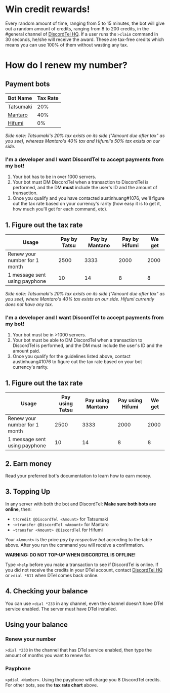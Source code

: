 # Win credit rewards!
Every random amount of time, ranging from 5 to 15 minutes, the bot will give out a random amount of credits, ranging from 8 to 200 credits, in the #general channel of [DiscordTel HQ](https://discord.gg/RN7pxrB). If a user runs the `>claim` command in 30 seconds, he/she will receive the award. These are tax-free credits which means you can use 100% of them without wasting any tax.

# How do I renew my number?

## Payment bots

| Bot Name                                         | Tax Rate |
|--------------------------------------------------|----------|
| [Tatsumaki](http://tatsumaki.xyz)                | 20%      |
| [Mantaro](https://github.com/Mantaro/MantaroBot) | 40%      |
| [Hifumi](http://hifumibot.xyz/)                  | 0%       |

*Side note: Tatsumaki's 20% tax exists on its side ("Amount due after tax" as you see), whereas Mantaro's 40% tax and Hifumi's 50% tax exists on our side.*

### I'm a developer and I want DiscordTel to accept payments from my bot!
1. Your bot has to be in over 1000 servers.
2. Your bot must DM DiscordTel when a transaction to DiscordTel is performed, and the DM **must** include the user's ID and the amount of transaction.
3. Once you qualify and you have contacted austinhuang#1076, we'll figure out the tax rate based on your currency's rarity (how easy it is to get it, how much you'll get for each command, etc).

## 1. Figure out the tax rate

| Usage                         | Pay by Tatsu | Pay by Mantano | Pay by Hifumi | We get |
|-------------------------------|--------------|----------------|---------------|--------|
| Renew your number for 1 month | 2500         | 3333           | 2000          | 2000   |
| 1 message sent using payphone | 10           | 14             | 8             | 8      |

*Side note: Tatsumaki's 20% tax exists on its side ("Amount due after tax" as you see), where Mantaro's 40% tax exists on our side. Hifumi currently does not have any tax.*

### I'm a developer and I want DiscordTel to accept payments from my bot!
1. Your bot must be in >1000 servers.
2. Your bot must be able to DM DiscordTel when a transaction to DiscordTel is performed, and the DM must include the user's ID and the amount paid.
3. Once you qualify for the guidelines listed above, contact austinhuang#1076 to figure out the tax rate based on your bot currency's rarity.

## 1. Figure out the tax rate

| Usage                         | Pay using Tatsu | Pay using Mantano | Pay using Hifumi | We get |
|-------------------------------|-----------------|-------------------|------------------|--------|
| Renew your number for 1 month | 2500            | 3333              | 2000             | 2000   |
| 1 message sent using payphone | 10              | 14                | 8                | 8      |

## 2. Earn money

Read your preferred bot's documentation to learn how to earn money.

## 3. Topping Up
In any server with both the bot and DiscordTel: **Make sure both bots are online**, then:

* `t!credit @DiscordTel <Amount>` for Tatsumaki
* `~>transfer @DiscordTel <Amount>` for Mantaro
* `~transfer <Amount> @DiscordTel` for Hifumi

Your `<Amount>` is the price *pay by respective bot* according to the table above. After you run the command you will receive a confirmation.

**WARNING: DO NOT TOP-UP WHEN DISCORDTEL IS OFFLINE!**

Type `>help` before you make a transaction to see if DiscordTel is online. If you did not receive the credits in your DTel account, contact [DiscordTel HQ](https://discord.gg/RN7pxrB) or `>dial *611` when DTel comes back online.

## 4. Checking your balance
You can use `>dial *233` in any channel, even the channel doesn't have DTel service enabled. The server must have DTel installed.

## Using your balance
### Renew your number
`>dial *233` in the channel that has DTel service enabled, then type the amount of months you want to renew for.

### Payphone
`>pdial <Number>`.
Using the payphone will charge you 8 DiscordTel credits. For other bots, see the **tax rate chart** above.
